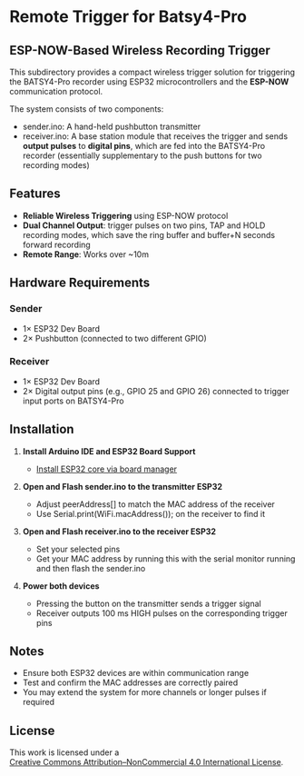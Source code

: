 # Remote Trigger for Batsy4-Pro

## ESP-NOW-Based Wireless Recording Trigger

This subdirectory provides a compact wireless trigger solution for triggering the BATSY4-Pro recorder using ESP32 microcontrollers and the **ESP-NOW** communication protocol.

The system consists of two components:

- sender.ino: A hand-held pushbutton transmitter
- receiver.ino: A base station module that receives the trigger and sends **output pulses** to **digital pins**, which are fed into the BATSY4-Pro recorder (essentially supplementary to the push buttons for two recording modes)



## **Features**

- **Reliable Wireless Triggering** using ESP-NOW protocol
- **Dual Channel Output**: trigger pulses on two pins, TAP and HOLD recording modes, which save the ring buffer and buffer+N seconds forward recording
- **Remote Range**: Works over ~10m

## **Hardware Requirements**

### **Sender**

- 1× ESP32 Dev Board
- 2× Pushbutton (connected to two different GPIO)

### **Receiver**

- 1× ESP32 Dev Board
- 2× Digital output pins (e.g., GPIO 25 and GPIO 26) connected to trigger input ports on BATSY4-Pro

## **Installation**

1. **Install Arduino IDE and ESP32 Board Support**

   - [Install ESP32 core via board manager](https://github.com/espressif/arduino-esp32)

   

2. **Open and Flash sender.ino to the transmitter ESP32**

   - Adjust peerAddress[] to match the MAC address of the receiver
   - Use Serial.print(WiFi.macAddress()); on the receiver to find it

   

3. **Open and Flash receiver.ino to the receiver ESP32**

   - Set your selected pins
   - Get your MAC address by running this with the serial monitor running and then flash the sender.ino

   

4. **Power both devices**

   - Pressing the button on the transmitter sends a trigger signal
   - Receiver outputs 100 ms HIGH pulses on the corresponding trigger pins

## **Notes**

- Ensure both ESP32 devices are within communication range
- Test and confirm the MAC addresses are correctly paired
- You may extend the system for more channels or longer pulses if required

## **License**

This work is licensed under a  
[Creative Commons Attribution–NonCommercial 4.0 International License](https://creativecommons.org/licenses/by-nc/4.0/).

